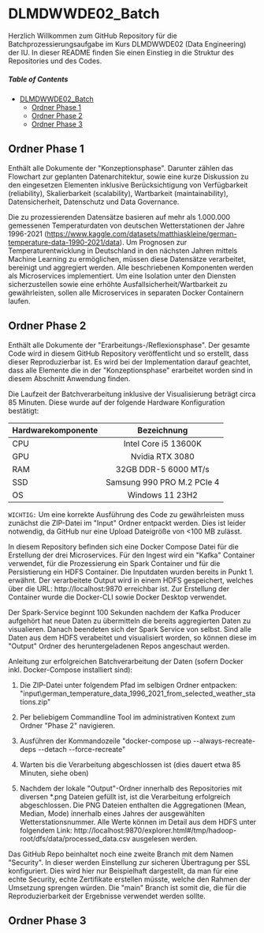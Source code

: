 # DLMDWWDE02_Batch

Herzlich Willkommen zum GitHub Repository für die Batchprozessierungsaufgabe im Kurs DLMDWWDE02 (Data Engineering) der IU. In dieser README finden Sie einen Einstieg in die Struktur des Repositories und des Codes.

##### Table of Contents 
- [DLMDWWDE02_Batch](#dlmdwwde02_batch)
  * [Ordner Phase 1](#ordner-phase-1)
  * [Ordner Phase 2](#ordner-phase-2)
  * [Ordner Phase 3](#ordner-phase-3)
  


## Ordner Phase 1
     
   Enthält alle Dokumente der "Konzeptionsphase". Darunter zählen das Flowchart zur geplanten Datenarchitektur, sowie eine kurze Diskussion zu den eingesetzen Elementen inklusive Berücksichtigung von Verfügbarkeit (reliability), Skalierbarkeit (scalability), Wartbarkeit (maintainability), Datensicherheit, Datenschutz und Data Governance.

  Die zu prozessierenden Datensätze basieren auf mehr als 1.000.000 gemessenen Temperaturdaten von deutschen Wetterstationen der Jahre 1996-2021 (https://www.kaggle.com/datasets/matthiaskleine/german-temperature-data-1990-2021/data). Um Prognosen zur Temperaturentwicklung in Deutschland in den nächsten Jahren mittels Machine Learning zu ermöglichen, müssen diese Datensätze verarbeitet, bereinigt und aggregiert werden. Alle beschriebenen Komponenten werden als Microservices implementiert. Um eine Isolation unter den Diensten sicherzustellen sowie eine erhöhte Ausfallsicherheit/Wartbarkeit zu gewährleisten, sollen alle Microservices in separaten Docker Containern laufen.
      
## Ordner Phase 2

  Enthält alle Dokumente der "Erarbeitungs-/Reflexionsphase". Der gesamte Code wird in diesem GitHub Repository veröffentlicht und so erstellt, dass dieser Reproduzierbar ist. Es wird bei der Implementation darauf geachtet, dass alle Elemente die in der "Konzeptionsphase" erarbeitet worden sind in diesem Abschnitt Anwendung finden.


  Die Laufzeit der Batchverarbeitung inklusive der Visualisierung beträgt circa 85 Minuten. Diese wurde auf der folgende Hardware Konfiguration bestätigt:



  | Hardwarekomponente | Bezeichnung | 
  | ------------- |:-------------:|
  | CPU    | Intel Core i5 13600K |
  | GPU    | Nvidia RTX 3080 |
  | RAM | 32GB DDR-5 6000 MT/s | 
  | SSD | Samsung 990 PRO M.2 PCIe 4 | 
  | OS | Windows 11 23H2 | 

   `WICHTIG:`
     Um eine korrekte Ausführung des Code zu gewährleisten muss zunächst die ZIP-Datei im "Input" Ordner entpackt werden. Dies ist leider notwendig, da GitHub nur eine Upload Dateigröße von <100 MB zulässt.

  In diesem Repository befinden sich eine Docker Compose Datei für die Erstellung der drei Microservices. Für den Ingest wird ein "Kafka" Container verwendet, für die Prozessierung ein Spark Container und für die Persistierung ein HDFS Container. Die Inputdaten wurden bereits in Punkt 1. erwähnt. Der verarbeitete Output wird in einem HDFS gespeichert, welches über die URL: http://localhost:9870 erreichbar ist. Zur Erstellung der Container wurde die Docker-CLI sowie Docker Desktop verwendet.

  Der Spark-Service beginnt 100 Sekunden nachdem der Kafka Producer aufgehört hat neue Daten zu übermitteln die bereits aggregierten Daten zu visualieren. Danach beendeten sich der Spark Service von selbst. Sind alle Daten aus dem HDFS verabeitet und visualisiert worden, so können diese im "Output" Ordner des heruntergeladenen Repos angeschaut werden.

  Anleitung zur erfolgreichen Batchverarbeitung der Daten (sofern Docker inkl. Docker-Compose installiert sind):

  1. Die ZIP-Datei unter folgendem Pfad im selbigen Ordner entpacken: "input\german_temperature_data_1996_2021_from_selected_weather_stations.zip"

  2. Per beliebigem Commandline Tool im administrativen Kontext zum Ordner "Phase 2" navigieren.
    
  3. Ausführen der Kommandozeile "docker-compose up --always-recreate-deps --detach --force-recreate"
    
  4. Warten bis die Verarbeitung abgeschlossen ist (dies dauert etwa 85 Minuten, siehe oben)
       
  5. Nachdem der lokale "Output"-Ordner innerhalb des Repositories mit diversen *.png Dateien gefüllt ist, ist die Verarbeitung erfolgreich abgeschlossen. Die PNG Dateien enthalten die Aggregationen (Mean, Median, Mode) innerhalb eines Jahres der ausgewählten Wetterstationsnummer. Alle Werte können im Detail aus dem HDFS unter folgendem Link: http://localhost:9870/explorer.html#/tmp/hadoop-root/dfs/data/processed_data.csv ausgelesen werden.

Das GitHub Repo beinhaltet noch eine zweite Branch mit dem Namen "Security". In dieser werden Einstellung zur sicheren Übertragung per SSL konfiguriert. Dies wird hier nur Beispielhaft dargestellt, da man für eine echte Security, echte Zertifikate erstellen müsste, welche den Rahmen der Umsetzung sprengen würden. Die "main" Branch ist somit die, die für die Reproduzierbarkeit der Ergebnisse verwendet werden sollte.

## Ordner Phase 3
